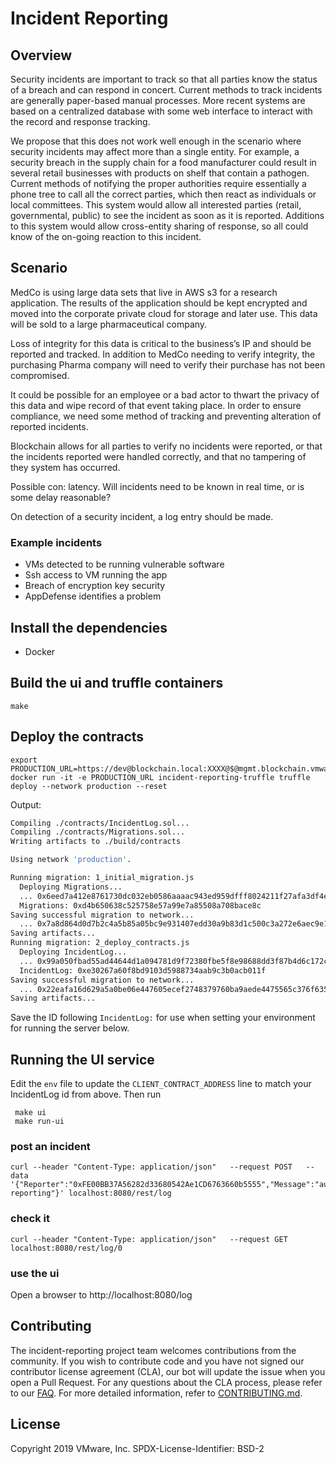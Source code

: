 # Incident Reporting

## Overview

Security incidents are important to track so that all parties know the status of a breach and can respond in concert.
Current methods to track incidents are generally paper-based manual processes.
More recent systems are based on a centralized database with some web interface to interact with the record and response tracking.

We propose that this does not work well enough in the scenario where security incidents may affect more than a single entity.
For example, a security breach in the supply chain for a food manufacturer could result in several retail businesses with products on shelf that contain a pathogen.
Current methods of notifying the proper authorities require essentially a phone tree to call all the correct parties, which then react as individuals or local committees.
This system would allow all interested parties (retail, governmental, public) to see the incident as soon as it is reported.
Additions to this system would allow cross-entity sharing of response, so all could know of the on-going reaction to this incident.

## Scenario

MedCo is using large data sets that live in AWS s3 for a research application.  The results of the application should be kept encrypted and moved into the corporate private cloud for storage and later use.  This data will be sold to a large pharmaceutical company.

Loss of integrity for this data is critical to the business’s IP and should be reported and tracked.  In addition to MedCo needing to verify integrity, the purchasing Pharma company will need to verify their purchase has not been compromised.

It could be possible for an employee or a bad actor to thwart the privacy of this data and wipe record of that event taking place.  In order to ensure compliance, we need some method of tracking and preventing alteration of reported incidents.

Blockchain allows for all parties to verify no incidents were reported, or that the incidents reported were handled correctly, and that no tampering of they system has occurred.

Possible con: latency.  Will incidents need to be known in real time, or is some delay reasonable?

On detection of a security incident, a log entry should be made.

### Example incidents

* VMs detected to be running vulnerable software
* Ssh access to VM running the app
* Breach of encryption key security
* AppDefense identifies a problem

## Install the dependencies

* Docker

## Build the ui and truffle containers

    make

## Deploy the contracts

    export PRODUCTION_URL=https://dev@blockchain.local:XXXX@$@mgmt.blockchain.vmware.com/blockchains/XXXX/api/concord/eth
    docker run -it -e PRODUCTION_URL incident-reporting-truffle truffle deploy --network production --reset

Output:

``` bash
Compiling ./contracts/IncidentLog.sol...
Compiling ./contracts/Migrations.sol...
Writing artifacts to ./build/contracts

Using network 'production'.

Running migration: 1_initial_migration.js
  Deploying Migrations...
  ... 0x6eed7a412e8761730dc032eb0586aaaac943ed959dfff8024211f27afa3df4ed
  Migrations: 0xd4b650638c525758e57a99e7a85508a708bace8c
Saving successful migration to network...
  ... 0x7a8d864d0d7b2c4a5b85a05bc9e931407edd30a9b83d1c500c3a272e6aec9e14
Saving artifacts...
Running migration: 2_deploy_contracts.js
  Deploying IncidentLog...
  ... 0x99a050fbad55ad44644d1a094781d9f72380fbe5f8e98688dd3f87b4d6c172c6
  IncidentLog: 0xe30267a60f8bd9103d5988734aab9c3b0acb011f
Saving successful migration to network...
  ... 0x22eafa16d629a5a0be06e447605ecef2748379760ba9aede4475565c376f6357
Saving artifacts...
```

Save the ID following `IncidentLog:` for use when setting your environment for running the server below.

## Running the UI service

Edit the `env` file to update the `CLIENT_CONTRACT_ADDRESS` line to match your IncidentLog id from above. Then run

     make ui
     make run-ui

### post an incident

    curl --header "Content-Type: application/json"   --request POST   --data '{"Reporter":"0xFE00BB37A56282d33680542Ae1CD6763660b5555","Message":"automatic reporting"}' localhost:8080/rest/log

### check it

    curl --header "Content-Type: application/json"   --request GET localhost:8080/rest/log/0

### use the ui

Open a browser to http://localhost:8080/log

## Contributing

The incident-reporting project team welcomes contributions from the community. If you wish to contribute code and you have not
signed our contributor license agreement (CLA), our bot will update the issue when you open a Pull Request. For any
questions about the CLA process, please refer to our [FAQ](https://cla.vmware.com/faq). For more detailed information,
refer to [CONTRIBUTING.md](CONTRIBUTING.md).

## License

Copyright 2019 VMware, Inc.
SPDX-License-Identifier: BSD-2